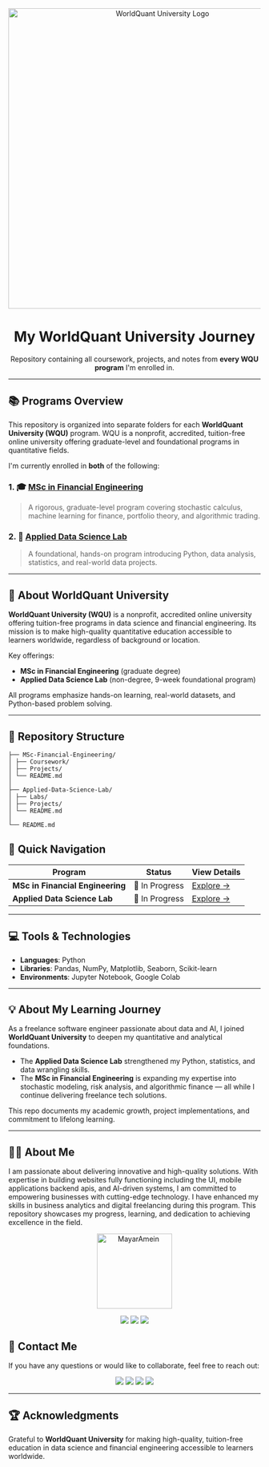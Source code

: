 <div align="center">
  <a href="https://www.wqu.org/" target="_blank">
    <img src="https://upload.wikimedia.org/wikipedia/commons/7/72/WQU_logo_color.png" alt="WorldQuant University Logo" width="600">
  </a>

  <h1>My WorldQuant University Journey</h1>
  <p>Repository containing all coursework, projects, and notes from <strong>every WQU program</strong> I'm enrolled in.</p>
</div>

---

## 📚 Programs Overview

This repository is organized into separate folders for each **WorldQuant University (WQU)** program. WQU is a nonprofit, accredited, tuition-free online university offering graduate-level and foundational programs in quantitative fields.

I'm currently enrolled in **both** of the following:

### 1. 🎓 [MSc in Financial Engineering](MSc-Financial-Engineering/)
> A rigorous, graduate-level program covering stochastic calculus, machine learning for finance, portfolio theory, and algorithmic trading.

### 2. 🧪 [Applied Data Science Lab](Applied-Data-Science-Lab/)
> A foundational, hands-on program introducing Python, data analysis, statistics, and real-world data projects.

---

## 📜 About WorldQuant University

**WorldQuant University (WQU)** is a nonprofit, accredited online university offering tuition-free programs in data science and financial engineering. Its mission is to make high-quality quantitative education accessible to learners worldwide, regardless of background or location.

Key offerings:
- **MSc in Financial Engineering** (graduate degree)
- **Applied Data Science Lab** (non-degree, 9-week foundational program)

All programs emphasize hands-on learning, real-world datasets, and Python-based problem solving.

---

## 📂 Repository Structure
```
├── MSc-Financial-Engineering/ 
│ ├── Coursework/
│ ├── Projects/
│ └── README.md 
│
├── Applied-Data-Science-Lab/
│ ├── Labs/
│ ├── Projects/
│ └── README.md 
│
└── README.md 

```
<!-- > ✅ Each program folder contains its own detailed `README.md` with curriculum, tools, projects, and progress. -->

<!-- --- -->

## 🔗 Quick Navigation

| Program | Status | View Details |
|--------|--------|--------------|
| **MSc in Financial Engineering** | 🔄 In Progress | [Explore →](MSc-Financial-Engineering/) |
| **Applied Data Science Lab**     | 🔄 In Progress | [Explore →](Applied-Data-Science-Lab/) |
<!-- ✅ Completed /  -->

---

## 💻 Tools & Technologies
- **Languages**: Python
- **Libraries**: Pandas, NumPy, Matplotlib, Seaborn, Scikit-learn
- **Environments**: Jupyter Notebook, Google Colab

---

## 💡 About My Learning Journey

As a freelance software engineer passionate about data and AI, I joined **WorldQuant University** to deepen my quantitative and analytical foundations.  

- The **Applied Data Science Lab** strengthened my Python, statistics, and data wrangling skills.  
- The **MSc in Financial Engineering** is expanding my expertise into stochastic modeling, risk analysis, and algorithmic finance — all while I continue delivering freelance tech solutions.

This repo documents my academic growth, project implementations, and commitment to lifelong learning.

---

## 👩‍💻 About Me

I am passionate about delivering innovative and high-quality solutions. With expertise in building websites fully functioning including the UI, mobile applications backend apis, and AI-driven systems, I am committed to empowering businesses with cutting-edge technology. 
I have enhanced my skills in business analytics and digital freelancing during this program. This repository showcases my progress, learning, and dedication to achieving excellence in the field.  

<div align="center">
  <a href="http://mayaramein.com/"><img src="https://i.imgur.com/uXPPWUP.png" title="MayarAmein" width=150  /></a>
 
  ![](https://img.shields.io/badge/Software_Engineer-ffc53b?style=flat)  ![](https://img.shields.io/badge/Data_Scientist-ffc53b?style=flat)  ![](https://img.shields.io/badge/Generative_AI_Engineer-ffc53b?style=flat)


</div>



## 📧 Contact Me  

If you have any questions or would like to collaborate, feel free to reach out:  

<div align="center">

  [![](https://img.shields.io/badge/Microsoft_Outlook-ebdcff?style=for-the-badge&logo=microsoft-outlook&logoColor=white)](mailto:mayar.amein@outlook.com) 
 [![](https://img.shields.io/badge/website-ebdcff?style=for-the-badge&logo=About.me&logoColor=black)](http://mayaramein.com/)
[![](https://img.shields.io/badge/LinkedIn-ebdcff?style=for-the-badge&logo=linkedin&logoColor=black)](https://linkedin.com/in/mayaramein) 
 [![](https://img.shields.io/badge/Follow_me-ebdcff?style=for-the-badge&logo=microsoft-outlook&logoColor=white)](https://linktr.ee/mayaramein) 

</div>

---

## 🏆 Acknowledgments

Grateful to **WorldQuant University** for making high-quality, tuition-free education in data science and financial engineering accessible to learners worldwide.
